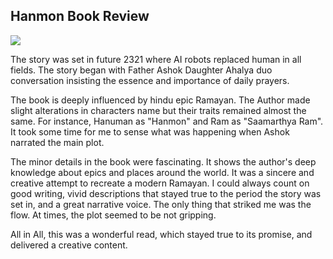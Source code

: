 ## Hanmon Book Review

<img src="https://i.pinimg.com/736x/3c/ec/bd/3cecbd5f0ba927df2df752f0a0094e42.jpg">

The story was set in future 2321 where AI robots replaced human in all fields. The story began with Father Ashok Daughter Ahalya duo conversation insisting the essence and importance of daily prayers. 

The book is deeply influenced by hindu epic Ramayan. The Author made slight alterations in characters name but their traits remained almost the same. For instance, Hanuman as "Hanmon" and Ram as "Saamarthya Ram". It took some time for me to sense what was happening when Ashok narrated the main plot.

 The minor details in the book were fascinating. It shows the author's deep knowledge about epics and places around the world. It was a sincere and creative attempt to recreate a modern Ramayan. I could always count on good writing, vivid descriptions that stayed true to the period the story was set in, and a great narrative voice. The only thing that striked me was the flow. At times, the plot seemed to be not gripping. 

All in All, this was a wonderful read, which stayed true to its promise, and delivered a creative content.
